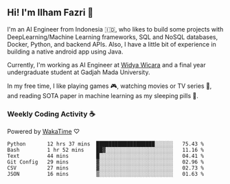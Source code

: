 ## Hi! I'm Ilham Fazri 👋

I'm an AI Engineer from Indonesia 🇮🇩, who likes to build some projects with DeepLearning/Machine Learning frameworks, SQL and NoSQL databases, Docker, Python, and backend APIs. Also, I have a little bit of experience in building a native android app using Java.

Currently, I'm working as AI Engineer at [Widya Wicara](https://widyawicara.com) and a final year undergraduate student at Gadjah Mada University. 

In my free time, I like playing games 🎮, watching movies or TV series 🍿, and reading SOTA paper in machine learning as my sleeping pills 💊. 

### Weekly Coding Activity ☕
Powered by [WakaTime](https://wakatime.com/) ♡
<!--START_SECTION:waka-->

```text
Python       12 hrs 37 mins  ███████████████████░░░░░░   75.43 %
Bash         1 hr 52 mins    ██▓░░░░░░░░░░░░░░░░░░░░░░   11.16 %
Text         44 mins         █░░░░░░░░░░░░░░░░░░░░░░░░   04.41 %
Git Config   29 mins         ▓░░░░░░░░░░░░░░░░░░░░░░░░   02.96 %
CSV          27 mins         ▓░░░░░░░░░░░░░░░░░░░░░░░░   02.73 %
JSON         16 mins         ▒░░░░░░░░░░░░░░░░░░░░░░░░   01.63 %
```

<!--END_SECTION:waka-->
